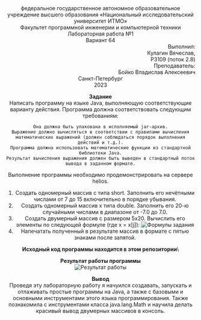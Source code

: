<div align="center">федеральное государственное автономное образовательное учреждение
высшего образования «Национальный исследовательский университет ИТМО»

<div align="center">Факультет программной инженерии и компьютерной техники


<div align="center">Лабораторная работа №1
<div align="center">Вариант 64


<div align="right">Выполнил:
<div align="right">Кулагин Вячеслав, 
<div align="right">P3109 (поток 2.8)
<div align="right">Преподаватель:
<div align="right">Бойко Владислав Алексеевич


<div align="center">Санкт-Петербург
<div align="center">2023


**Задание**\
Написать программу на языке Java, выполняющую соответствующие варианту действия. Программа должна соответствовать следующим требованиям:

    Она должна быть упакована в исполняемый jar-архив.
    Выражение должно вычисляться в соответствии с правилами вычисления математических выражений (должен соблюдаться порядок выполнения действий и т.д.).
    Программа должна использовать математические функции из стандартной библиотеки Java.
    Результат вычисления выражения должен быть выведен в стандартный поток вывода в заданном формате.

Выполнение программы необходимо продемонстрировать на сервере helios.

1. Создать одномерный массив c типа short. Заполнить его нечётными числами от 7 до 15 включительно в порядке убывания.
2. Создать одномерный массив x типа double. Заполнить его 20-ю случайными числами в диапазоне от -7.0 до 7.0.
3. Создать двумерный массив c размером 5x20. Вычислить его элементы по следующей формуле (где x = x[j]):
![Формулы задания](https://i.imgur.com/Xq3mXis.png)
4. Напечатать полученный в результате массив в формате с пятью знаками после запятой.


**Исходный код программы находится в этом репозитории**\


**Результат работы программы**\
![Результат работы](https://i.imgur.com/T9WC6hM.png)

**Вывод**\
Проведя эту лабораторную работу я начуился создавать, запускать и отлаживать простые программы на Java, а также с базовыми и основными инструментами этого языка программирования. Также познакомила с инструментами класса java.lang.Math и научила делать красивый вывод двумерных массивов в консоль.